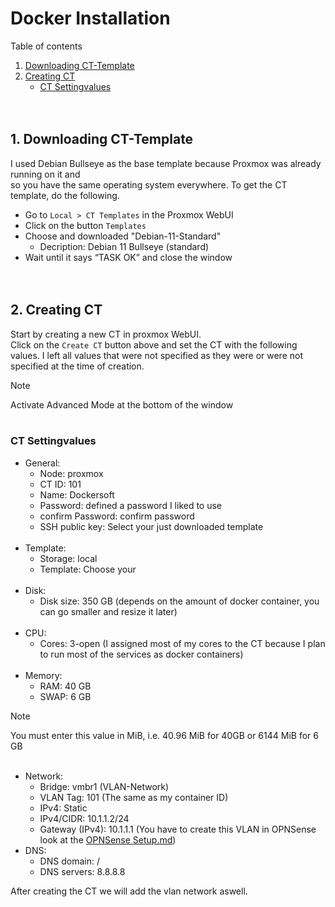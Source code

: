 # Docker Installation
Table of contents

1. <a href="#1-downloading-ct-template">Downloading CT-Template</a>
2. <a href="#2-creating-ct">Creating CT</a>
    * <a href="#ct-settingvalues">CT Settingvalues</a>
<br><br><br>


## 1. Downloading CT-Template
I used Debian Bullseye as the base template because Proxmox was already running on it and<br>
so you have the same operating system everywhere. To get the CT template, do the following.

* Go to `Local > CT Templates` in the Proxmox WebUI
* Click on the button `Templates`
* Choose and downloaded "Debian-11-Standard"
    * Decription: Debian 11 Bullseye (standard)
* Wait until it says “TASK OK” and close the window
<br><br><br>


## 2. Creating CT
Start by creating a new CT in proxmox WebUI.<br>
Click on the `Create CT` button above and set the CT with the following values.
I left all values that were not specified as they were or were not specified at the time of creation.

> [!NOTE]
> Activate Advanced Mode at the bottom of the window
<br><br>

### CT Settingvalues
* General:
    * Node:             proxmox
    * CT ID:            101
    * Name:             Dockersoft
    * Password:         defined a password I liked to use
    * confirm Password: confirm password
    * SSH public key:   Select your just downloaded template
<br><br>
* Template:
    * Storage:          local
    * Template:         Choose your 
<br><br>
* Disk:
    * Disk size:        350 GB (depends on the amount of docker container, you can go smaller and resize it later)
<br><br>
* CPU:
    * Cores:            3-open (I assigned most of my cores to the CT because I plan to run most of the services as docker containers)
<br><br>
* Memory:
    * RAM:              40 GB
    * SWAP:              6 GB
> [!NOTE]
> You must enter this value in MiB, i.e. 40.96 MiB for 40GB or 6144 MiB for 6 GB
<br><br>
* Network:
    * Bridge:           vmbr1 (VLAN-Network)
    * VLAN Tag:         101 (The same as my container ID)
    * IPv4:             Static
    * IPv4/CIDR:        10.1.1.2/24
    * Gateway (IPv4):   10.1.1.1 (You have to create this VLAN in OPNSense look at the [OPNSense Setup.md](../opnsense/SETUP.md))
* DNS:
    * DNS domain:       /
    * DNS servers:      8.8.8.8

After creating the CT we will add the vlan network aswell.
<br><br><br>



